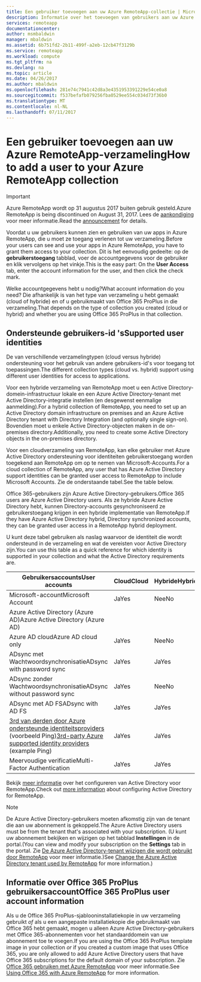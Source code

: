 ```yaml
---
title: Een gebruiker toevoegen aan uw Azure RemoteApp-collectie | Microsoft Docs
description: Informatie over het toevoegen van gebruikers aan uw Azure RemoteApp-verzameling
services: remoteapp
documentationcenter: 
author: msmbaldwin
manager: mbaldwin
ms.assetid: 6b751fd2-2b11-499f-a2eb-12cb47f3129b
ms.service: remoteapp
ms.workload: compute
ms.tgt_pltfrm: na
ms.devlang: na
ms.topic: article
ms.date: 04/26/2017
ms.author: mbaldwin
ms.openlocfilehash: 281e74c7941c42d8a3e4351953391229e54ce0a8
ms.sourcegitcommit: f537befafb079256fba0529ee554c034d73f36b0
ms.translationtype: MT
ms.contentlocale: nl-NL
ms.lasthandoff: 07/11/2017
---
```

# <a name="how-to-add-a-user-to-your-azure-remoteapp-collection"></a><span data-ttu-id="6d624-103">Een gebruiker toevoegen aan uw Azure RemoteApp-verzameling</span><span class="sxs-lookup"><span data-stu-id="6d624-103">How to add a user to your Azure RemoteApp collection</span></span>
> [!IMPORTANT]
> <span data-ttu-id="6d624-104">Azure RemoteApp wordt op 31 augustus 2017 buiten gebruik gesteld.</span><span class="sxs-lookup"><span data-stu-id="6d624-104">Azure RemoteApp is being discontinued on August 31, 2017.</span></span> <span data-ttu-id="6d624-105">Lees de [aankondiging](https://go.microsoft.com/fwlink/?linkid=821148) voor meer informatie.</span><span class="sxs-lookup"><span data-stu-id="6d624-105">Read the [announcement](https://go.microsoft.com/fwlink/?linkid=821148) for details.</span></span>
> 
> 

<span data-ttu-id="6d624-106">Voordat u uw gebruikers kunnen zien en gebruiken van uw apps in Azure RemoteApp, die u moet ze toegang verlenen tot uw verzameling.</span><span class="sxs-lookup"><span data-stu-id="6d624-106">Before your users can see and use your apps in Azure RemoteApp, you have to grant them access to your collection.</span></span> <span data-ttu-id="6d624-107">Dit is het eenvoudig gedeelte: op de **gebruikerstoegang** tabblad, voer de accountgegevens voor de gebruiker en klik vervolgens op het vinkje.</span><span class="sxs-lookup"><span data-stu-id="6d624-107">This is the easy part: On the **User Access** tab, enter the account information for the user, and then click the check mark.</span></span>

<span data-ttu-id="6d624-108">Welke accountgegevens hebt u nodig?</span><span class="sxs-lookup"><span data-stu-id="6d624-108">What account information do you need?</span></span> <span data-ttu-id="6d624-109">Die afhankelijk is van het type van verzameling u hebt gemaakt (cloud of hybride) en of u gebruikmaakt van Office 365 ProPlus in die verzameling.</span><span class="sxs-lookup"><span data-stu-id="6d624-109">That depends on the type of collection you created (cloud or hybrid) and whether you are using Office 365 ProPlus in that collection.</span></span>

## <a name="supported-user-identities"></a><span data-ttu-id="6d624-110">Ondersteunde gebruikers-id 's</span><span class="sxs-lookup"><span data-stu-id="6d624-110">Supported user identities</span></span>
<span data-ttu-id="6d624-111">De van verschillende verzamelingtypen (cloud versus hybride) ondersteuning voor het gebruik van andere gebruikers-id's voor toegang tot toepassingen.</span><span class="sxs-lookup"><span data-stu-id="6d624-111">The different collection types (cloud vs. hybrid) support using different user identities for access to applications.</span></span>  

<span data-ttu-id="6d624-112">Voor een hybride verzameling van RemoteApp moet u een Active Directory-domein-infrastructuur lokale en een Azure Active Directory-tenant met Active Directory-integratie instellen (en desgewenst eenmalige aanmelding).</span><span class="sxs-lookup"><span data-stu-id="6d624-112">For a hybrid collection of RemoteApp, you need to set up an Active Directory domain infrastructure on premises and an Azure Active Directory tenant with Directory Integration (and optionally single sign-on).</span></span> <span data-ttu-id="6d624-113">Bovendien moet u enkele Active Directory-objecten maken in de on-premises directory.</span><span class="sxs-lookup"><span data-stu-id="6d624-113">Additionally, you need to create some Active Directory objects in the on-premises directory.</span></span>  

<span data-ttu-id="6d624-114">Voor een cloudverzameling van RemoteApp, kan elke gebruiker met Azure Active Directory ondersteuning voor identiteiten gebruikerstoegang worden toegekend aan RemoteApp om op te nemen van Microsoft-Accounts.</span><span class="sxs-lookup"><span data-stu-id="6d624-114">For a cloud collection of RemoteApp, any user that has Azure Active Directory support identities can be granted user access to RemoteApp to include Microsoft Accounts.</span></span>  <span data-ttu-id="6d624-115">Zie de onderstaande tabel.</span><span class="sxs-lookup"><span data-stu-id="6d624-115">See the table below.</span></span>

<span data-ttu-id="6d624-116">Office 365-gebruikers zijn Azure Active Directory-gebruikers.</span><span class="sxs-lookup"><span data-stu-id="6d624-116">Office 365 users are Azure Active Directory users.</span></span> <span data-ttu-id="6d624-117">Als ze hybride Azure Active Directory hebt, kunnen Directory-accounts gesynchroniseerd ze gebruikerstoegang krijgen in een hybride implementatie van RemoteApp.</span><span class="sxs-lookup"><span data-stu-id="6d624-117">If they have Azure Active Directory hybrid, Directory synchronized accounts, they can be granted user access in a RemoteApp hybrid deployment.</span></span>   

<span data-ttu-id="6d624-118">U kunt deze tabel gebruiken als naslag waarvoor de identiteit die wordt ondersteund in de verzameling en wat de vereisten voor Active Directory zijn.</span><span class="sxs-lookup"><span data-stu-id="6d624-118">You can use this table as a quick reference for which identity is supported in your collection and what the Active Directory requirements are.</span></span>

| <span data-ttu-id="6d624-119">Gebruikersaccounts</span><span class="sxs-lookup"><span data-stu-id="6d624-119">User accounts</span></span> | <span data-ttu-id="6d624-120">Cloud</span><span class="sxs-lookup"><span data-stu-id="6d624-120">Cloud</span></span> | <span data-ttu-id="6d624-121">Hybride</span><span class="sxs-lookup"><span data-stu-id="6d624-121">Hybrid</span></span> |
| --- | --- | --- |
| <span data-ttu-id="6d624-122">Microsoft-account</span><span class="sxs-lookup"><span data-stu-id="6d624-122">Microsoft Account</span></span> |<span data-ttu-id="6d624-123">Ja</span><span class="sxs-lookup"><span data-stu-id="6d624-123">Yes</span></span> |<span data-ttu-id="6d624-124">Nee</span><span class="sxs-lookup"><span data-stu-id="6d624-124">No</span></span> |
| <span data-ttu-id="6d624-125">Azure Active Directory (Azure AD)</span><span class="sxs-lookup"><span data-stu-id="6d624-125">Azure Active Directory (Azure AD)</span></span> | | |
| <span data-ttu-id="6d624-126">Azure AD cloud</span><span class="sxs-lookup"><span data-stu-id="6d624-126">Azure AD cloud only</span></span> |<span data-ttu-id="6d624-127">Ja</span><span class="sxs-lookup"><span data-stu-id="6d624-127">Yes</span></span> |<span data-ttu-id="6d624-128">Nee</span><span class="sxs-lookup"><span data-stu-id="6d624-128">No</span></span> |
| <span data-ttu-id="6d624-129">ADsync met Wachtwoordsynchronisatie</span><span class="sxs-lookup"><span data-stu-id="6d624-129">ADsync with password sync</span></span> |<span data-ttu-id="6d624-130">Ja</span><span class="sxs-lookup"><span data-stu-id="6d624-130">Yes</span></span> |<span data-ttu-id="6d624-131">Ja</span><span class="sxs-lookup"><span data-stu-id="6d624-131">Yes</span></span> |
| <span data-ttu-id="6d624-132">ADsync zonder Wachtwoordsynchronisatie</span><span class="sxs-lookup"><span data-stu-id="6d624-132">ADsync without password sync</span></span> |<span data-ttu-id="6d624-133">Ja</span><span class="sxs-lookup"><span data-stu-id="6d624-133">Yes</span></span> |<span data-ttu-id="6d624-134">Nee</span><span class="sxs-lookup"><span data-stu-id="6d624-134">No</span></span> |
| <span data-ttu-id="6d624-135">ADsync met AD FS</span><span class="sxs-lookup"><span data-stu-id="6d624-135">ADsync with AD FS</span></span> |<span data-ttu-id="6d624-136">Ja</span><span class="sxs-lookup"><span data-stu-id="6d624-136">Yes</span></span> |<span data-ttu-id="6d624-137">Ja</span><span class="sxs-lookup"><span data-stu-id="6d624-137">Yes</span></span> |
| <span data-ttu-id="6d624-138">[3rd van derden door Azure ondersteunde identiteitsproviders](https://msdn.microsoft.com/library/azure/jj679342.aspx) (voorbeeld Ping)</span><span class="sxs-lookup"><span data-stu-id="6d624-138">[3rd-party Azure supported identity providers](https://msdn.microsoft.com/library/azure/jj679342.aspx)  (example Ping)</span></span> |<span data-ttu-id="6d624-139">Ja</span><span class="sxs-lookup"><span data-stu-id="6d624-139">Yes</span></span> |<span data-ttu-id="6d624-140">Ja</span><span class="sxs-lookup"><span data-stu-id="6d624-140">Yes</span></span> |
| <span data-ttu-id="6d624-141">Meervoudige verificatie</span><span class="sxs-lookup"><span data-stu-id="6d624-141">Multi-Factor Authentication</span></span> |<span data-ttu-id="6d624-142">Ja</span><span class="sxs-lookup"><span data-stu-id="6d624-142">Yes</span></span> |<span data-ttu-id="6d624-143">Ja</span><span class="sxs-lookup"><span data-stu-id="6d624-143">Yes</span></span> |

<span data-ttu-id="6d624-144">Bekijk [meer informatie](remoteapp-ad.md) over het configureren van Active Directory voor RemoteApp.</span><span class="sxs-lookup"><span data-stu-id="6d624-144">Check out [more information](remoteapp-ad.md) about configuring Active Directory for RemoteApp.</span></span>

> [!NOTE]
> <span data-ttu-id="6d624-145">De Azure Active Directory-gebruikers moeten afkomstig zijn van de tenant die aan uw abonnement is gekoppeld.</span><span class="sxs-lookup"><span data-stu-id="6d624-145">The Azure Active Directory users must be from the tenant that's associated with your subscription.</span></span> <span data-ttu-id="6d624-146">(U kunt uw abonnement bekijken en wijzigen op het tabblad **Instellingen** in de portal.</span><span class="sxs-lookup"><span data-stu-id="6d624-146">(You can view and modify your subscription on the **Settings** tab in the portal.</span></span> <span data-ttu-id="6d624-147">Zie [De Azure Active Directory-tenant wijzigen die wordt gebruikt door RemoteApp](remoteapp-changetenant.md) voor meer informatie.)</span><span class="sxs-lookup"><span data-stu-id="6d624-147">See [Change the Azure Active Directory tenant used by RemoteApp](remoteapp-changetenant.md) for more information.)</span></span>
> 
> 

## <a name="office-365-proplus-user-account-information"></a><span data-ttu-id="6d624-148">Informatie over Office 365 ProPlus gebruikersaccount</span><span class="sxs-lookup"><span data-stu-id="6d624-148">Office 365 ProPlus user account information</span></span>
<span data-ttu-id="6d624-149">Als u de Office 365 ProPlus-sjablooninstallatiekopie in uw verzameling gebruikt *of* als u een aangepaste installatiekopie die gebruikmaakt van Office 365 hebt gemaakt, mogen u alleen Azure Active Directory-gebruikers met Office 365-abonnementen voor het standaarddomein van uw abonnement toe te voegen.</span><span class="sxs-lookup"><span data-stu-id="6d624-149">If you are using the Office 365 ProPlus template image in your collection *or* if you created a custom image that uses Office 365, you are only allowed to add Azure Active Directory users that have Office 365 subscriptions for the default domain of your subscription.</span></span> <span data-ttu-id="6d624-150">Zie [Office 365 gebruiken met Azure RemoteApp](remoteapp-o365.md) voor meer informatie.</span><span class="sxs-lookup"><span data-stu-id="6d624-150">See [Using Office 365 with Azure RemoteApp](remoteapp-o365.md) for more information.</span></span>

